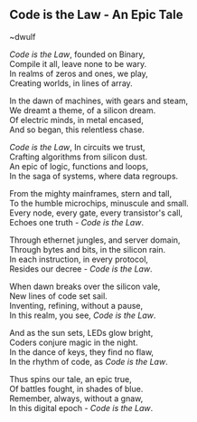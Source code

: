   ## Code is the Law - An Epic Tale
~dwulf

_Code is the Law_, founded on Binary,
<br>Compile it all, leave none to be wary.
<br>In realms of zeros and ones, we play,
<br>Creating worlds, in lines of array.

In the dawn of machines, with gears and steam,
<br>We dreamt a theme, of a silicon dream.
<br>Of electric minds, in metal encased,
<br>And so began, this relentless chase.

_Code is the Law_, In circuits we trust,
<br>Crafting algorithms from silicon dust.
<br>An epic of logic, functions and loops,
<br>In the saga of systems, where data regroups.

From the mighty mainframes, stern and tall,
<br>To the humble microchips, minuscule and small.
<br>Every node, every gate, every transistor's call,
<br>Echoes one truth - _Code is the Law_.

Through ethernet jungles, and server domain,
<br>Through bytes and bits, in the silicon rain.
<br>In each instruction, in every protocol,
<br>Resides our decree - _Code is the Law_.

When dawn breaks over the silicon vale,
<br>New lines of code set sail.
<br>Inventing, refining, without a pause,
<br>In this realm, you see, _Code is the Law_.

And as the sun sets, LEDs glow bright,
<br>Coders conjure magic in the night.
<br>In the dance of keys, they find no flaw,
<br>In the rhythm of code, as _Code is the Law_.

Thus spins our tale, an epic true,
<br>Of battles fought, in shades of blue.
<br>Remember, always, without a gnaw,
<br>In this digital epoch - _Code is the Law_.
